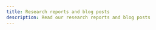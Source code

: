 ```yaml
---
title: Research reports and blog posts
description: Read our research reports and blog posts
---
```

